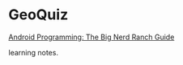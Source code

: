 # GeoQuiz

[Android Programming: The Big Nerd Ranch Guide](https://www.goodreads.com/book/show/12057072-android-programming) 

learning notes.
